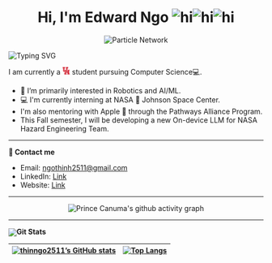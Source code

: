 <h1 align="center"> Hi, I'm Edward Ngo <img src="https://user-images.githubusercontent.com/1303154/88677602-1635ba80-d120-11ea-84d8-d263ba5fc3c0.gif" width="28px" alt="hi"><img src="https://user-images.githubusercontent.com/1303154/88677602-1635ba80-d120-11ea-84d8-d263ba5fc3c0.gif" width="28px" alt="hi"><img src="https://user-images.githubusercontent.com/1303154/88677602-1635ba80-d120-11ea-84d8-d263ba5fc3c0.gif" width="28px" alt="hi"></h1>

<p align="center">
  <img src="https://github.com/user-attachments/assets/3a022fe0-b043-439f-b529-b1618a907ff0" alt="Particle Network">
</p>


<img src="https://readme-typing-svg.demolab.com?font=Fira+Code&pause=1000&width=435&lines=Hi,+I'm+Edward+;But+some+call+me+Thinh;I+love+cars+and+technology" alt="Typing SVG" /></h1>
<!-- Dynamic message svg generated from git.io as found above-->
 <p>I am currently a <img src="https://github.com/DescendingMisery/DescendingMisery/blob/main/img/uh_red.png" width="15" height="15"/> student pursuing Computer Science💻.</p>

<!-- TODO: Add last video link -->

- :seedling: I’m primarily interested in Robotics and AI/ML.
- 💻 I'm currently interning at NASA 🚀 Johnson Space Center.
- I'm also mentoring with Apple 🍎 through the Pathways Alliance Program.
- This Fall semester, I will be developing a new On-device LLM for NASA Hazard Engineering Team.

------
**📧 Contact me**
- Email: <a href="mailto:ngothinh2511@gmail.com">ngothinh2511@gmail.com</a>
- LinkedIn: <a href="https://www.linkedin.com/in/ngothinh/">Link</a>
- Website: <a href="https://thinngo2511.github.io/Personal_Portfolio"> Link</a>

<hr>
<p align="center">
  <img src="https://github-readme-activity-graph.vercel.app/graph?username=THINNGO2511&&theme=github-compact" alt="Prince Canuma's github activity graph"/>
</p>
<hr>
<p><img src="https://media.giphy.com/media/iY8CRBdQXODJSCERIr/giphy.gif" align="center" width="28"><strong>Git Stats</strong></p>

|[![thinngo2511’s GitHub stats](https://github-readme-stats-git-masterrstaa-rickstaa.vercel.app/api?username=thinngo2511&show_icons=true&hide_rank=true)](https://github.com/anuraghazra/github-readme-stats)|[![Top Langs](https://github-readme-stats-git-masterrstaa-rickstaa.vercel.app/api/top-langs/?username=thinngo2511&layout=compact&langs_count=10)](https://github.com/anuraghazra/github-readme-stats)|
|-|-|
